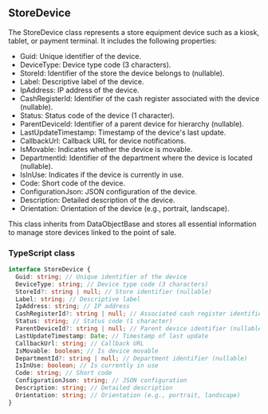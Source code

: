 ﻿## StoreDevice

The StoreDevice class represents a store equipment device such as a kiosk, tablet, or payment terminal. It includes the following properties:

- Guid: Unique identifier of the device.
- DeviceType: Device type code (3 characters).
- StoreId: Identifier of the store the device belongs to (nullable).
- Label: Descriptive label of the device.
- IpAddress: IP address of the device.
- CashRegisterId: Identifier of the cash register associated with the device (nullable).
- Status: Status code of the device (1 character).
- ParentDeviceId: Identifier of a parent device for hierarchy (nullable).
- LastUpdateTimestamp: Timestamp of the device's last update.
- CallbackUrl: Callback URL for device notifications.
- IsMovable: Indicates whether the device is movable.
- DepartmentId: Identifier of the department where the device is located (nullable).
- IsInUse: Indicates if the device is currently in use.
- Code: Short code of the device.
- ConfigurationJson: JSON configuration of the device.
- Description: Detailed description of the device.
- Orientation: Orientation of the device (e.g., portrait, landscape).

This class inherits from DataObjectBase and stores all essential information to manage store devices linked to the point of sale.

### TypeScript class
```typescript
interface StoreDevice {
  Guid: string; // Unique identifier of the device
  DeviceType: string; // Device type code (3 characters)
  StoreId?: string | null; // Store identifier (nullable)
  Label: string; // Descriptive label
  IpAddress: string; // IP address
  CashRegisterId?: string | null; // Associated cash register identifier (nullable)
  Status: string; // Status code (1 character)
  ParentDeviceId?: string | null; // Parent device identifier (nullable)
  LastUpdateTimestamp: Date; // Timestamp of last update
  CallbackUrl: string; // Callback URL
  IsMovable: boolean; // Is device movable
  DepartmentId?: string | null; // Department identifier (nullable)
  IsInUse: boolean; // Is currently in use
  Code: string; // Short code
  ConfigurationJson: string; // JSON configuration
  Description: string; // Detailed description
  Orientation: string; // Orientation (e.g., portrait, landscape)
}
```